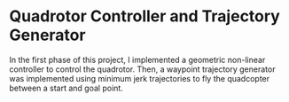 # Quadrotor Controller and Trajectory Generator

In the first phase of this project, I implemented a geometric non-linear controller to control the quadrotor. Then, a waypoint trajectory
generator was implemented using minimum jerk trajectories to fly the quadcopter between a start and goal point.
